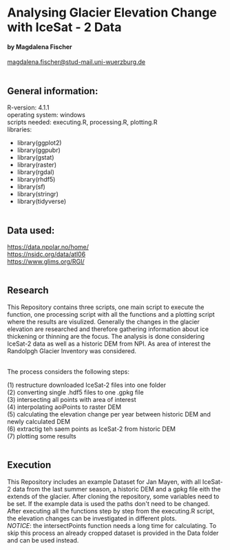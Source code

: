  # Analysing Glacier Elevation Change with IceSat - 2 Data
 #### by Magdalena Fischer 
 magdalena.fischer@stud-mail.uni-wuerzburg.de <br/><br/>

## General information:<br/>
R-version: 4.1.1<br/>
operating system: windows<br/>
scripts needed: executing.R, processing.R, plotting.R<br/>
libraries: <br/>
* library(ggplot2)<br/>
* library(ggpubr)<br/>
* library(gstat)<br/>
* library(raster)<br/>
* library(rgdal)<br/>
* library(rhdf5)<br/>
* library(sf)<br/>
* library(stringr)<br/>
* library(tidyverse)<br/><br/>

## Data used:<br/>
https://data.npolar.no/home/<br/>
https://nsidc.org/data/atl06<br/>
https://www.glims.org/RGI/<br/><br/>



 ## Research
 This Repository contains three scripts, one main script to execute the function, 
 one processing script with all the functions and a plotting script where the results are visulized.
 Generally the changes in the glacier elevation are researched and therefore gathering information
 about ice thickening or thinning are the focus. The analysis is done considering IceSat-2
 data as well as a historic DEM from NPI. As area of interest the
 Randolpgh Glacier Inventory was considered.<br/><br/>



 The process considers the following steps:<br/>

(1) restructure downloaded IceSat-2 files into one folder<br/>
(2) converting single .hdf5 files to one .gpkg file<br/>
(3) intersecting all points with area of interest<br/>
(4) interpolating aoiPoints to raster DEM<br/>
(5) calculating the elevation change per year between historic DEM and newly calculated DEM<br/>
(6) extractig teh saem points as IceSat-2 from historic DEM <br/>
(7) plotting some results<br/><br/>

## Execution
This Repository includes an example Dataset for Jan Mayen, with all IceSat-2 data from the last summer season, a historic DEM and a gpkg file eith the extends 
of the glacier. After cloning the repository, some variables need to be set. If the example data is used the paths don't need to be changed. After executing all 
the functions step by step from the executing.R script, the elevation changes can be investigated in different plots. <br/>*NOTICE*: the intersectPoints function 
needs a long time for calculating. To skip this process an already cropped dataset is provided in the Data folder and can be used instead.
